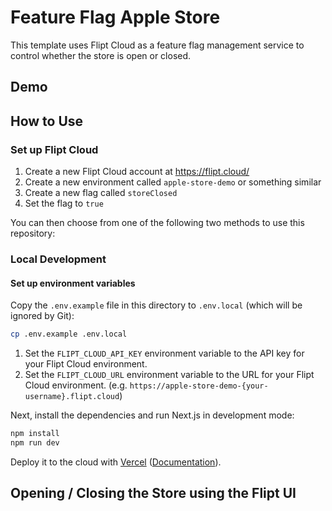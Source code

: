 # Feature Flag Apple Store

This template uses Flipt Cloud as a feature flag management service to control whether the store is open or closed.

## Demo

## How to Use

### Set up Flipt Cloud

1. Create a new Flipt Cloud account at https://flipt.cloud/
2. Create a new environment called `apple-store-demo` or something similar
3. Create a new flag called `storeClosed`
4. Set the flag to `true`

You can then choose from one of the following two methods to use this repository:

### Local Development

#### Set up environment variables

Copy the `.env.example` file in this directory to `.env.local` (which will be ignored by Git):

```bash
cp .env.example .env.local
```

1. Set the `FLIPT_CLOUD_API_KEY` environment variable to the API key for your Flipt Cloud environment.
2. Set the `FLIPT_CLOUD_URL` environment variable to the URL for your Flipt Cloud environment. (e.g. `https://apple-store-demo-{your-username}.flipt.cloud`)

Next, install the dependencies and run Next.js in development mode:

```bash
npm install
npm run dev
```

Deploy it to the cloud with [Vercel](https://vercel.com/new?utm_source=github&utm_medium=readme&utm_campaign=edge-middleware-eap) ([Documentation](https://nextjs.org/docs/deployment)).

## Opening / Closing the Store using the Flipt UI



